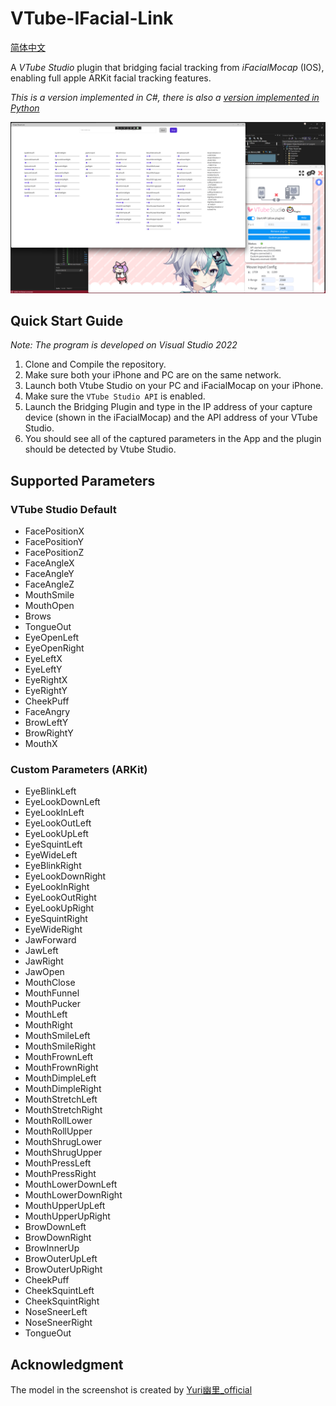 # VTube-IFacial-Link

[简体中文](./README-zh_CN.md)

A *VTube Studio* plugin that bridging facial tracking from *iFacialMocap* (IOS), enabling full apple ARKit facial tracking features.

*This is a version implemented in C#, there is also a [version implemented in Python](https://github.com/xuan25/VTube-IFacial-Link)*

![](imgs/screenshot.png)

## Quick Start Guide

*Note: The program is developed on Visual Studio 2022*

1. Clone and Compile the repository.
2. Make sure both your iPhone and PC are on the same network.
3. Launch both Vtube Studio on your PC and iFacialMocap on your iPhone.
4. Make sure the `VTube Studio API` is enabled.
5. Launch the Bridging Plugin and type in the IP address of your capture device (shown in the iFacialMocap) and the API address of your VTube Studio.
6. You should see all of the captured parameters in the App and the plugin should be detected by Vtube Studio. 

## Supported Parameters

### VTube Studio Default

- FacePositionX
- FacePositionY
- FacePositionZ
- FaceAngleX
- FaceAngleY
- FaceAngleZ
- MouthSmile
- MouthOpen
- Brows
- TongueOut
- EyeOpenLeft
- EyeOpenRight
- EyeLeftX
- EyeLeftY
- EyeRightX
- EyeRightY
- CheekPuff
- FaceAngry
- BrowLeftY
- BrowRightY
- MouthX

### Custom Parameters (ARKit)

- EyeBlinkLeft
- EyeLookDownLeft
- EyeLookInLeft
- EyeLookOutLeft
- EyeLookUpLeft
- EyeSquintLeft
- EyeWideLeft
- EyeBlinkRight
- EyeLookDownRight
- EyeLookInRight
- EyeLookOutRight
- EyeLookUpRight
- EyeSquintRight
- EyeWideRight
- JawForward
- JawLeft
- JawRight
- JawOpen
- MouthClose
- MouthFunnel
- MouthPucker
- MouthLeft
- MouthRight
- MouthSmileLeft
- MouthSmileRight
- MouthFrownLeft
- MouthFrownRight
- MouthDimpleLeft
- MouthDimpleRight
- MouthStretchLeft
- MouthStretchRight
- MouthRollLower
- MouthRollUpper
- MouthShrugLower
- MouthShrugUpper
- MouthPressLeft
- MouthPressRight
- MouthLowerDownLeft
- MouthLowerDownRight
- MouthUpperUpLeft
- MouthUpperUpRight
- BrowDownLeft
- BrowDownRight
- BrowInnerUp
- BrowOuterUpLeft
- BrowOuterUpRight
- CheekPuff
- CheekSquintLeft
- CheekSquintRight
- NoseSneerLeft
- NoseSneerRight
- TongueOut

## Acknowledgment

The model in the screenshot is created by [Yuri幽里_official](https://www.bilibili.com/video/BV1S8411H7zf/)
